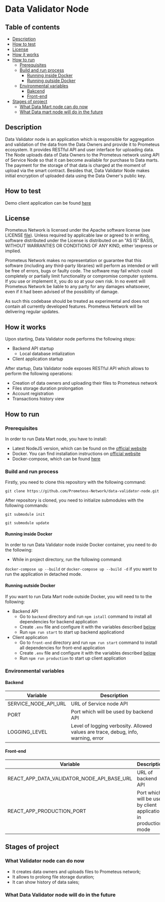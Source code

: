 # Data Validator Node

## Table of contents

- [Description](#description)
- [How to test](#how-to-test)
- [License](#license)
- [How it works](#how-it-works)
- [How to run](#how-to-run)
    - [Prerequisites](#prerequisites)
    - [Build and run process](#build-and-run-process)
        - [Running inside Docker](#running-inside-docker)
        - [Running outside Docker](#running-outside-docker)
    - [Environmental variables](#environmental-variables)
        - [Bakcend](#backend)
        - [Front-end](#front-end)
- [Stages of project](#stages-of-project)
    - [What Data Mart node can do now](#what-data-validator-node-can-do-now)
    - [What Data mart node will do in the future](#what-data-validator-node-will-do-in-the-future)


## Description

Data Validator node is an application which is responsible 
for aggregation and validation of the data from the Data Owners and provide 
it to Prometeus ecosystem. It provides RESTful API  and user interface for uploading data. 
The Node uploads data of Data Owners to the Prometeus network using API
of Service Node so that it can become available for purchase to Data marts. 
The payment for the storage of that data is charged at the moment of upload 
via the smart contract. Besides that, Data Validator Node makes initial 
encryption of uploaded data using the Data Owner's public key.

## How to test

Demo client application can be found [here](http://178.128.240.29/)

## License

Prometeus Network is licensed under the Apache software license (see LICENSE [file](https://github.com/Prometeus-Network/prometeus/blob/master/LICENSE)). Unless required by applicable law or agreed to in writing, software distributed under the License is distributed on an "AS IS" BASIS, WITHOUT WARRANTIES OR CONDITIONS OF ANY KIND, either \express or implied.

Prometeus Network makes no representation or guarantee that this software (including any third-party libraries) will perform as intended or will be free of errors, bugs or faulty code. The software may fail which could completely or partially limit functionality or compromise computer systems. If you use or implement it, you do so at your own risk. In no event will Prometeus Network be liable to any party for any damages whatsoever, even if it had been advised of the possibility of damage.

As such this codebase should be treated as experimental and does not contain all currently developed features. Prometeus Network will be delivering regular updates.

## How it works

Upon starting, Data Validator node performs the following steps:
 - Backend API startup
   - Local database intialization
 - Client application startup

After startup, Data Validator node exposes RESTful API which allows to perform the following operations:
- Creation of data owners and uploading their files to Prometeus network
- Files storage duration prolongation
- Account registration
- Transactions history view

## How to run

### Prerequisites

In order to run Data Mart node, you have to install:
- Latest NodeJS version, which can be found on the [official website](https://nodejs.org/en/download/current/)
- Docker. You can find installation instructions on [official website](https://docs.docker.com/install/)
- Docker-compose, which can be found [here](https://docs.docker.com/compose/install/)

### Build and run process

Firstly, you need to clone this repository with the following command:

```git clone https://github.com/Prometeus-Network/data-validator-node.git```

After repository is cloned, you need to initialize submodules with the following commands:

```git submodule init```

```git submodule update```

#### Running inside Docker

In order to run Data Validator node inside Docker container, you need to do the following:

- While in project directory, run the following command:

```docker-compose up --build``` or ```docker-compose up --build -d``` if you want to run the application in detached mode.

#### Running outside Docker

If you want to run Data Mart node outside Docker, you will need to to the following:

- Backend API
  - Go to `backend` directory and run `npm istall` command to install all dependencies for backend application
  - Create `.env` file and configure it with the variables described [below](#backend)
  - Run `npm run start` to start up backend applicationd
- Client application
  - Go to `front-end` directory and run `npm run start` command to install all dependencies for front-end application
  - Create `.env` file and configure it with the variables described [below](#front-end)
  - Run `npm run production` to start up client application


### Environmental variables

#### Backend 

| Variable                   | Description                                                                             |
|----------------------------|-----------------------------------------------------------------------------------------|
| SERVICE_NODE_API_URL       | URL of Service node API                                                                 |
| PORT                       | Port which will be used by backend API                                                  |
| LOGGING_LEVEL              | Level of logging verbosity. Allowed values are trace, debug, info, warning, error       |



#### Front-end

| Variable                              | Description                                                      |
|---------------------------------------|------------------------------------------------------------------|
| REACT_APP_DATA_VALIDATOR_NODE_API_BASE_URL | URL of backend API                                               |
| REACT_APP_PRODUCTION_PORT             | Port which will be used by client application in production mode |

## Stages of project

### What Validator node can do now

- It creates data owners and uploads files to Prometeus network;
- It allows to prolong file storage duration;
- It can show history of data sales;

### What Data Validator node will do in the future


